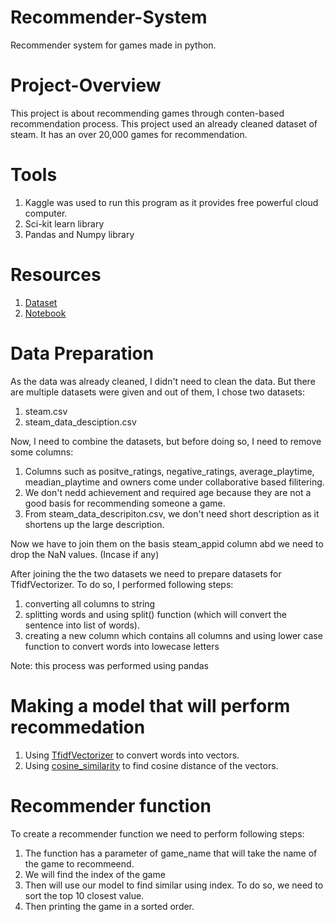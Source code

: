 # Recommender-System

Recommender system for games made in python.

# Project-Overview

This project is about recommending games through conten-based recommendation process. This project used an already cleaned dataset of steam. It has an over 20,000 games for recommendation.

# Tools

1. Kaggle was used to run this program as it provides free powerful cloud computer.
2. Sci-kit learn library
3. Pandas and Numpy library

# Resources 

1. [Dataset](https://www.kaggle.com/datasets/nikdavis/steam-store-games)
2. [Notebook](https://www.kaggle.com/code/abhijitrai/recomender-system)


# Data Preparation

As the data was already cleaned, I didn't need to clean the data. But there are multiple datasets were given and out of them, I chose two datasets:

1. steam.csv
2. steam_data_desciption.csv

Now, I need to combine the datasets, but before doing so, I need to remove some columns:

1. Columns such as positve_ratings, negative_ratings, average_playtime, meadian_playtime and owners come under collaborative based filitering.
2. We don't nedd achievement and required age because they are not a good basis for recommending someone a game.
3. From steam_data_descripiton.csv, we don't need short description as it shortens up the large description.

Now we have to join them on the basis steam_appid column abd we need to drop the NaN values. (Incase if any)

After joining the the two datasets we need to prepare datasets for TfidfVectorizer. To do so, I performed following steps:

1. converting all columns to string
2. splitting words and using split() function (which will convert the sentence into list of words).
3. creating a new column which contains all columns and using lower case function to convert words into lowecase letters

Note: this process was performed using pandas


# Making a model that will perform recommedation

1. Using [TfidfVectorizer](https://scikit-learn.org/stable/modules/generated/sklearn.feature_extraction.text.TfidfVectorizer.html) to convert words into vectors.
2. Using [cosine_similarity](https://scikit-learn.org/stable/modules/generated/sklearn.metrics.pairwise.cosine_similarity.html) to find cosine distance of the vectors.


# Recommender function

To create a recommender function we need to perform following steps:

1. The function has a parameter of game_name that will take the name of the game to recommeend.
2. We will find the index of the game
3. Then will use our model to find similar using index. To do so, we need to sort the top 10 closest value.
4. Then printing the game in a sorted order.


